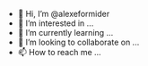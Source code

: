 - 👋 Hi, I’m @alexeformider
- 👀 I’m interested in ...
- 🌱 I’m currently learning ...
- 💞️ I’m looking to collaborate on ...
- 📫 How to reach me ...

<!---
alexeformider/alexeformider is a ✨ special ✨ repository because its `README.md` (this file) appears on your GitHub profile.
You can click the Preview link to take a look at your changes.
--->
